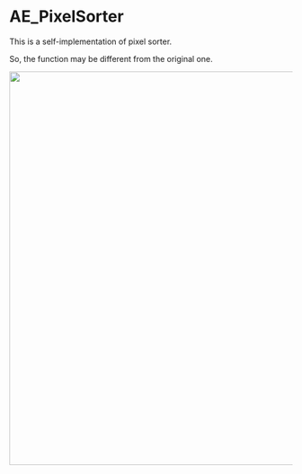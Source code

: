 # AE_PixelSorter
This is a self-implementation of pixel sorter.

So, the function may be different from the original one.

<img src="https://user-images.githubusercontent.com/31882231/121809537-1b4c1b80-cc98-11eb-9492-0e1d69ec306f.png" width="700">

